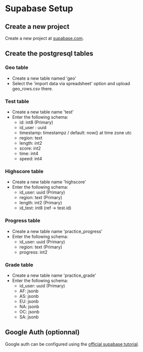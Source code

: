 # Supabase Setup

## Create a new project

Create a new project at [supabase.com](https://supabase.com).

## Create the postgresql tables

### Geo table

- Create a new table named 'geo'
- Select the 'import data via spreadsheet' option and upload geo_rows.csv there.

### Test table

- Create a new table name 'test'
- Enter the following schema:
  - id: int8 (Primary)
  - id_user : uuid
  - timestamp: timestampz / default: now() at time zone utc
  - region: text
  - length: int2
  - score: int2
  - time: int4
  - speed: int4

### Highscore table

- Create a new table name 'highscore'
- Enter the following schema:
  - id_user: uuid (Primary)
  - region: text (Primary)
  - length: int2 (Primary)
  - id_test: int8 (ref -> test.id)

### Progress table

- Create a new table name 'practice_progress'
- Enter the following schema:
  - id_user: uuid (Primary)
  - region: text (Primary)
  - progress: int2

### Grade table

- Create a new table name 'practice_grade'
- Enter the following schema:
  - id_user: uuid (Primary)
  - AF: jsonb
  - AS: jsonb
  - EU: jsonb
  - NA: jsonb
  - OC: jsonb
  - SA: jsonb

## Google Auth (optionnal)

Google auth can be configured using the [official supabase tutorial](https://supabase.com/docs/guides/auth/social-login/auth-google).
